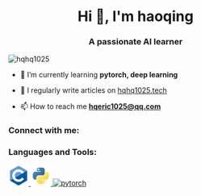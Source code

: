 <h1 align="center">Hi 👋, I'm haoqing</h1>
<h3 align="center">A passionate AI learner</h3>

<p align="left"> <img src="https://komarev.com/ghpvc/?username=hqhq1025&label=Profile%20views&color=0e75b6&style=flat" alt="hqhq1025" /> </p>

- 🌱 I’m currently learning **pytorch, deep learning**

- 📝 I regularly write articles on [hqhq1025.tech](hqhq1025.tech)

- 📫 How to reach me **hqeric1025@qq.com**

<h3 align="left">Connect with me:</h3>
<p align="left">
</p>

<h3 align="left">Languages and Tools:</h3>
<p align="left"> <a href="https://www.cprogramming.com/" target="_blank" rel="noreferrer"> <img src="https://raw.githubusercontent.com/devicons/devicon/master/icons/c/c-original.svg" alt="c" width="40" height="40"/> </a> <a href="https://www.python.org" target="_blank" rel="noreferrer"> <img src="https://raw.githubusercontent.com/devicons/devicon/master/icons/python/python-original.svg" alt="python" width="40" height="40"/> </a> <a href="https://pytorch.org/" target="_blank" rel="noreferrer"> <img src="https://www.vectorlogo.zone/logos/pytorch/pytorch-icon.svg" alt="pytorch" width="40" height="40"/> </a> </p>
